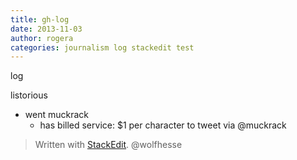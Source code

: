 ```yaml
---
title: gh-log
date: 2013-11-03
author: rogera
categories: journalism log stackedit test
---
```

log

listorious 
- went muckrack
    - has billed service: $1 per character to tweet via @muckrack


> Written with [StackEdit](https://stackedit.io/).
> @wolfhesse

